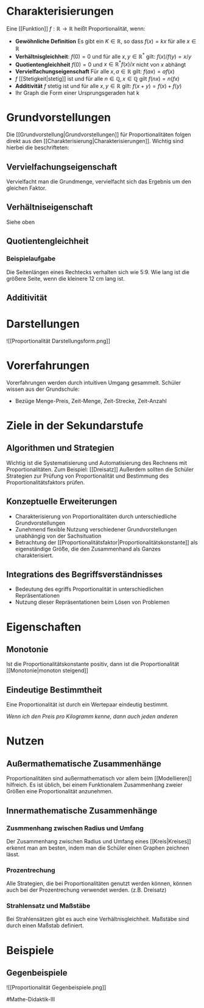 # Charakterisierungen
Eine [[Funktion]] $f: \mathbb{R} \to \mathbb{R}$ heißt Proportionalität, wenn:
- **Gewöhnliche Definition**
Es gibt ein $K \in \mathbb{R}$, so dass $f(x) = kx$ für alle $x \in \mathbb{R}$
- **Verhältnisgleichheit**: 
$f(0) = 0$ und für alle $x, y \in \mathbb{R}^*$ gilt: $f(x)/f(y) = x/y$
- **Quotientengleichheit**
$f(0) = 0$ und $x \in \mathbb{R}^* f(x)/x$ nicht von $x$ abhängt
- **Vervielfachungseigenschaft**
Für alle $x, a \in \mathbb{R}$ gilt: $f(ax) = af(x)$
- $f$ [[Stetigkeit|stetig]] ist und für alle $n \in \mathbb{Q}, x \in \mathbb{Q}$ gilt $f(nx) = n(fx)$
- **Additivität**
$f$ stetig ist und für alle $x, y \in \mathbb{R}$ gilt: $f(x+y) = f(x) + f(y)$
- Ihr Graph die Form einer Ursprungsgeraden hat
k


# Grundvorstellungen
Die [[Grundvorstellung|Grundvorstellungen]] für Proportionalitäten folgen direkt aus den [[Charakterisierung|Charakterisierungen]]. Wichtig sind hierbei die beschrifteten:

## Vervielfachungseigenschaft
Vervielfacht man die Grundmenge, vervielfacht sich das Ergebnis um den gleichen Faktor.

## Verhältniseigenschaft
Siehe oben

## Quotientengleichheit
### Beispielaufgabe
Die Seitenlängen eines Rechtecks verhalten sich wie 5:9. Wie lang ist die größere Seite, wenn die kleinere 12 cm lang ist.

## Additivität

# Darstellungen
![[Proportionalität Darstellungsform.png]]


# Vorerfahrungen
Vorerfahrungen werden durch intuitiven Umgang gesammelt.
Schüler wissen aus der Grundschule:
- Bezüge Menge-Preis, Zeit-Menge, Zeit-Strecke, Zeit-Anzahl

# Ziele in der Sekundarstufe
## Algorithmen und Strategien
Wichtig ist die Systematisierung und Automatisierung des Rechnens mit Proportionalitäten.
Zum Beispiel: [[Dreisatz]]
Außerdem sollten die Schüler Strategien zur Prüfung von Proportionalität und Bestimmung des Proportionalitätsfaktors prüfen.

## Konzeptuelle Erweiterungen
- Charakterisierung von Proportionalitäten durch unterschiedliche Grundvorstellungen
- Zunehmend flexible Nutzung verschiedener Grundvorstellungen unabhängig von der Sachsituation
- Betrachtung der [[Proportionalitätsfaktor|Proportionalitätskonstante]] als eigenständige Größe, die den Zusammenhand als Ganzes charakterisiert.

## Integrations des Begriffsverständnisses
- Bedeutung des egriffs Proportionalität in unterschiedlichen Repräsentationen
- Nutzung dieser Repräsentationen beim Lösen von Problemen


# Eigenschaften
## Monotonie
Ist die Proportionalitätskonstante positiv, dann ist die Proportionalität [[Monotonie|monoton steigend]]

## Eindeutige Bestimmtheit
Eine Proportionalität ist durch ein Wertepaar eindeutig bestimmt.

*Wenn ich den Preis pro Kilogramm kenne, dann auch jeden anderen*

# Nutzen
## Außermathematische Zusammenhänge
Proportionalitäten sind außermathematisch vor allem beim [[Modellieren]] hilfreich.
Es ist üblich, bei einem Funktionalem Zusammenhang zweier Größen eine Proportionalität anzunehmen.


## Innermathematische Zusammenhänge
### Zusmmenhang zwischen Radius und Umfang
Der Zusammenhang zwischen Radius und Umfang eines [[Kreis|Kreises]] erkennt man am besten, indem man die Schüler einen Graphen zeichnen lässt.

### Prozentrechung
Alle Strategien, die bei Proportionalitäten genutzt werden können, können auch bei der Prozentrechung verwendet werden. (z.B. Dreisatz)

### Strahlensatz und Maßstäbe
Bei Strahlensätzen gibt es auch eine Verhältnisgleichheit.
Maßstäbe sind durch einen Maßstab definiert.


# Beispiele
## Gegenbeispiele
![[Proportionalität Gegenbeispiele.png]]





#Mathe-Didaktik-III 
